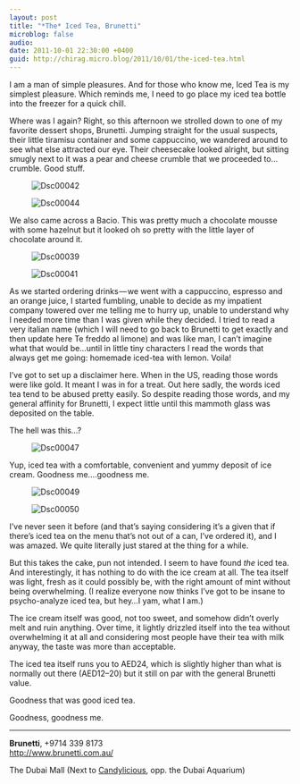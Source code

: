 ```yaml
---
layout: post
title: "*The* Iced Tea, Brunetti"
microblog: false
audio: 
date: 2011-10-01 22:30:00 +0400
guid: http://chirag.micro.blog/2011/10/01/the-iced-tea.html
---
```

<p>I am a man of simple pleasures. And for those who know me, Iced Tea is my simplest pleasure. Which reminds me, I need to go place my iced tea bottle into the freezer for a quick chill.</p>
<p>Where was I again? Right, so this afternoon we strolled down to one of my favorite dessert shops, Brunetti. Jumping straight for the usual suspects, their little tiramisu container and some cappuccino, we wandered around to see what else attracted our eye. Their cheesecake looked alright, but sitting smugly next to it was a pear and cheese crumble that we proceeded to…crumble. Good stuff.</p>
<figure><img alt="Dsc00042" src="http://www.chirag.biz/uploads/2018/3a42fe5589.jpg"></figure><figure><img alt="Dsc00044" src="http://www.chirag.biz/uploads/2018/5a89b332d7.jpg"></figure><p>We also came across a Bacio. This was pretty much a chocolate mousse with some hazelnut but it looked oh so pretty with the little layer of chocolate around it.</p>
<figure><img alt="Dsc00039" src="http://www.chirag.biz/uploads/2018/cbb54dc088.jpg"></figure><figure><img alt="Dsc00041" src="http://www.chirag.biz/uploads/2018/12cf675070.jpg"></figure><p>As we started ordering drinks — we went with a cappuccino, espresso and an orange juice, I started fumbling, unable to decide as my impatient company towered over me telling me to hurry up, unable to understand why I needed more time than I was given while they decided. I tried to read a very italian name (which I will need to go back to Brunetti to get exactly and then update here Te freddo al limone) and was like man, I can’t imagine what that would be…until in little tiny characters I read the words that always get me going: homemade iced-tea with lemon. Voila!</p>
<p>I’ve got to set up a disclaimer here. When in the US, reading those words were like gold. It meant I was in for a treat. Out here sadly, the words iced tea tend to be abused pretty easily. So despite reading those words, and my general affinity for Brunetti, I expect little until this mammoth glass was deposited on the table.</p>
<p>The hell was this…?</p>
<figure><img alt="Dsc00047" src="http://www.chirag.biz/uploads/2018/d397f4f2d0.jpg"></figure><p>Yup, iced tea with a comfortable, convenient and yummy deposit of ice cream. Goodness me….goodness me.</p>
<figure><img alt="Dsc00049" src="http://www.chirag.biz/uploads/2018/0f88b14d8b.jpg"></figure><figure><img alt="Dsc00050" src="http://www.chirag.biz/uploads/2018/28f3c1304f.jpg"></figure><p>I’ve never seen it before (and that’s saying considering it’s a given that if there’s iced tea on the menu that’s not out of a can, I’ve ordered it), and I was amazed. We quite literally just stared at the thing for a while.</p>
<p>But this takes the cake, pun not intended. I seem to have found <em>the </em>iced tea. And interestingly, it has nothing to do with the ice cream at all. The tea itself was light, fresh as it could possibly be, with the right amount of mint without being overwhelming. (I realize everyone now thinks I’ve got to be insane to psycho-analyze iced tea, but hey…I yam, what I am.)</p>
<p>The ice cream itself was good, not too sweet, and somehow didn’t overly melt and ruin anything. Over time, it lightly drizzled itself into the tea without overwhelming it at all and considering most people have their tea with milk anyway, the taste was more than acceptable.</p>
<p>The iced tea itself runs you to AED24, which is slightly higher than what is normally out there (AED12–20) but it still on par with the general Brunetti value.</p>
<p>Goodness that was good iced tea.</p>
<p>Goodness, goodness me.</p>
<hr>

<p><strong>Brunetti</strong>, +9714 339 8173<br><a href="http://www.brunetti.com.au/" target="_blank">http://www.brunetti.com.au/</a></p>
<p>The Dubai Mall (Next to <a href="http://blog.naihar.com/a-trip-to-candyland" target="_blank">Candylicious</a>, opp. the Dubai Aquarium)</p>

